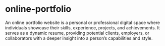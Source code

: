 # online-portfolio
An online portfolio website is a personal or professional digital space where individuals showcase their skills, experience, projects, and achievements. It serves as a dynamic resume, providing potential clients, employers, or collaborators with a deeper insight into a person’s capabilities and style.
